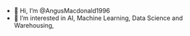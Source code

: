 - 👋 Hi, I’m @AngusMacdonald1996
- 👀 I’m interested in AI, Machine Learning, Data Science and Warehousing, 

<!---
AngusMacdonald1996/AngusMacdonald1996 is a ✨ special ✨ repository because its `README.md` (this file) appears on your GitHub profile.
You can click the Preview link to take a look at your changes.
--->
